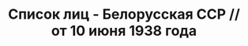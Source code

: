 ---
title: Список лиц - Белорусская ССР // от 10 июня 1938 года
description: РГАСПИ, ф.17, т.9, оп.171, дело 417, лист 171
images:
- /disk/pictures/v09/17-171-417-171.jpg
- /disk/pictures/v09/17-171-417-172.jpg
- /disk/pictures/v09/17-171-417-173.jpg
- /disk/pictures/v09/17-171-417-174.jpg
- /disk/pictures/v09/17-171-417-175.jpg
---